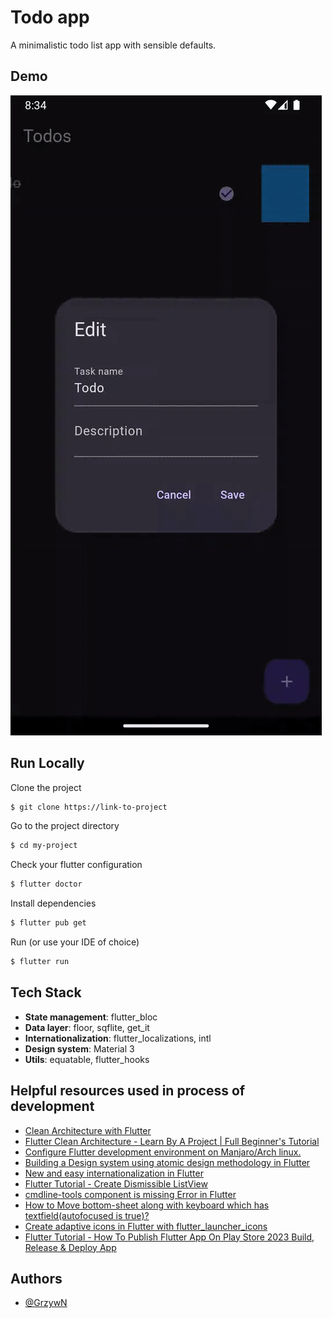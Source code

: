 
# Todo app

A minimalistic todo list app with sensible defaults.


## Demo

![Todo app](docs/demo.gif)


## Run Locally

Clone the project

```bash
$ git clone https://link-to-project
```

Go to the project directory

```bash
$ cd my-project
```

Check your flutter configuration

```bash
$ flutter doctor
```

Install dependencies

```bash
$ flutter pub get
```

Run (or use your IDE of choice)

```bash
$ flutter run
```


## Tech Stack

- **State management**: flutter_bloc
- **Data layer**: floor, sqflite, get_it
- **Internationalization**: flutter_localizations, intl
- **Design system**: Material 3
- **Utils**: equatable, flutter_hooks


## Helpful resources used in process of development

- [Clean Architecture with Flutter](https://www.youtube.com/live/WvGHJef7O-g?feature=share)
- [Flutter Clean Architecture - Learn By A Project | Full Beginner's Tutorial](https://www.youtube.com/watch?v=7V_P6dovixg)
- [Configure Flutter development environment on Manjaro/Arch linux.](https://dev.to/awais/configure-flutter-development-environment-on-manjaro-arch-linux-4a0a)
- [Building a Design system using atomic design methodology in Flutter](https://medium.com/bancolombia-tech/building-a-design-system-using-atomic-design-methodology-in-flutter-327142bf30c2)
- [New and easy internationalization in Flutter](https://www.youtube.com/watch?v=tI7u5yeW0VY)
- [Flutter Tutorial - Create Dismissible ListView](https://www.youtube.com/watch?v=bblJC7nkkTM)
- [cmdline-tools component is missing Error in Flutter](https://www.fluttercampus.com/guide/202/cmdline-tools-component-is-missing-error-flutter/)
- [How to Move bottom-sheet along with keyboard which has textfield(autofocused is true)?](https://stackoverflow.com/questions/53869078/how-to-move-bottomsheet-along-with-keyboard-which-has-textfieldautofocused-is-t)
- [Create adaptive icons in Flutter with flutter_launcher_icons](https://blog.logrocket.com/create-adaptive-icons-flutter-launcher-icons/)
- [Flutter Tutorial - How To Publish Flutter App On Play Store 2023 Build, Release & Deploy App](https://www.youtube.com/watch?v=g0GNuoCOtaQ)


## Authors

- [@GrzywN](https://www.github.com/GrzywN)

